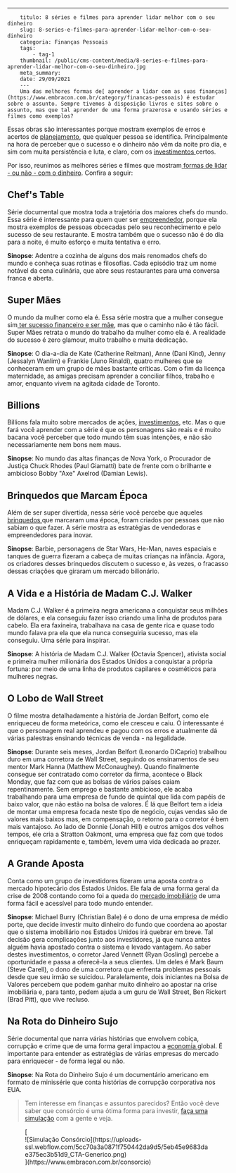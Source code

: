 ---
        titulo: 8 séries e filmes para aprender lidar melhor com o seu dinheiro
        slug: 8-series-e-filmes-para-aprender-lidar-melhor-com-o-seu-dinheiro
        categoria: Finanças Pessoais
        tags:
            - tag-1
        thumbnail: /public/cms-content/media/8-series-e-filmes-para-aprender-lidar-melhor-com-o-seu-dinheiro.jpg
        meta_summary: 
        date: 29/09/2021
        ---
        Uma das melhores formas de[ aprender a lidar com as suas finanças](https://www.embracon.com.br/category/financas-pessoais) é estudar sobre o assunto. Sempre tivemos à disposição livros e sites sobre o assunto, mas que tal aprender de uma forma prazerosa e usando séries e filmes como exemplos?

Essas obras são interessantes porque mostram exemplos de erros e acertos de [planejamento](https://www.embracon.com.br/blog/planejamento-financeiro-um-guia-para-as-financas-nao-sairem-de-controle), que qualquer pessoa se identifica. Principalmente na hora de perceber que o sucesso e o dinheiro não vêm da noite pro dia, e sim com muita persistência e luta, e claro, com os [investimentos ](https://www.embracon.com.br/blog/diversificar-investimentos-financeiros-e-possivel)certos.

Por isso, reunimos as melhores séries e filmes que mostram[ formas de lidar - ou não - com o dinheiro](https://www.embracon.com.br/blog/5-erros-que-voce-deve-evitar-para-conseguir-economizar-dinheiro). Confira a seguir:

Chef's Table
------------

Série documental que mostra toda a trajetória dos maiores chefs do mundo. Essa série é interessante para quem quer ser [empreendedor](https://www.embracon.com.br/blog/aprenda-em-poucos-passos-como-empreender-na-crise), porque ela mostra exemplos de pessoas obcecadas pelo seu reconhecimento e pelo sucesso de seu restaurante. E mostra também que o sucesso não é do dia para a noite, é muito esforço e muita tentativa e erro.

**Sinopse**: Adentre a cozinha de alguns dos mais renomados chefs do mundo e conheça suas rotinas e filosofias. Cada episódio traz um nome notável da cena culinária, que abre seus restaurantes para uma conversa franca e aberta.

Super Mães
----------

O mundo da mulher como ela é. Essa série mostra que a mulher consegue sim[ ter sucesso financeiro e ser mãe](https://www.embracon.com.br/blog/financas-da-familia-como-ensinar-os-filhos-a-economizar-dinheiro), mas que o caminho não é tão fácil. Super Mães retrata o mundo do trabalho da mulher como ela é. A realidade do sucesso é zero glamour, muito trabalho e muita dedicação.

**Sinopse**: O dia-a-dia de Kate (Catherine Reitman), Anne (Dani Kind), Jenny (Jessalyn Wanlim) e Frankie (Juno Rinaldi), quatro mulheres que se conheceram em um grupo de mães bastante críticas. Com o fim da licença maternidade, as amigas precisam aprender a conciliar filhos, trabalho e amor, enquanto vivem na agitada cidade de Toronto.

Billions
--------

Billions fala muito sobre mercados de ações, [investimentos](https://www.embracon.com.br/blog/investimentos-alto-risco-vale-a-pena), etc. Mas o que fará você aprender com a série é que os personagens são reais e é muito bacana você perceber que todo mundo têm suas intenções, e não são necessariamente nem bons nem maus.

**Sinopse**: No mundo das altas finanças de Nova York, o Procurador de Justiça Chuck Rhodes (Paul Giamatti) bate de frente com o brilhante e ambicioso Bobby "Axe" Axelrod (Damian Lewis).

Brinquedos que Marcam Época
---------------------------

Além de ser super divertida, nessa série você percebe que aqueles [brinquedos ](https://www.embracon.com.br/blog/seu-filho-recebe-mesada-descubra-o-valor-ideal-para-cada-idade)que marcaram uma época, foram criados por pessoas que não sabiam o que fazer. A série mostra as estratégias de vendedoras e empreendedores para inovar.

**Sinopse**: Barbie, personagens de Star Wars, He-Man, naves espaciais e tanques de guerra fizeram a cabeça de muitas crianças na infância. Agora, os criadores desses brinquedos discutem o sucesso e, às vezes, o fracasso dessas criações que giraram um mercado bilionário.

A Vida e a História de Madam C.J. Walker
----------------------------------------

Madam C.J. Walker é a primeira negra americana a conquistar seus milhões de dólares, e ela conseguiu fazer isso criando uma linha de produtos para cabelo. Ela era faxineira, trabalhava na casa de gente rica e quase todo mundo falava pra ela que ela nunca conseguiria sucesso, mas ela conseguiu. Uma série para inspirar.

**Sinopse**: A história de Madam C.J. Walker (Octavia Spencer), ativista social e primeira mulher milionária dos Estados Unidos a conquistar a própria fortuna: por meio de uma linha de produtos capilares e cosméticos para mulheres negras.

O Lobo de Wall Street 
----------------------

O filme mostra detalhadamente a história de Jordan Belfort, como ele enriqueceu de forma meteórica, como ele cresceu e caiu. O interessante é que o personagem real aprendeu e pagou com os erros e atualmente dá várias palestras ensinando técnicas de venda - na legalidade.

**Sinopse**: Durante seis meses, Jordan Belfort (Leonardo DiCaprio) trabalhou duro em uma corretora de Wall Street, seguindo os ensinamentos de seu mentor Mark Hanna (Matthew McConaughey). Quando finalmente consegue ser contratado como corretor da firma, acontece o Black Monday, que faz com que as bolsas de vários países caiam repentinamente. Sem emprego e bastante ambicioso, ele acaba trabalhando para uma empresa de fundo de quintal que lida com papéis de baixo valor, que não estão na bolsa de valores. É lá que Belfort tem a ideia de montar uma empresa focada neste tipo de negócio, cujas vendas são de valores mais baixos mas, em compensação, o retorno para o corretor é bem mais vantajoso. Ao lado de Donnie (Jonah Hill) e outros amigos dos velhos tempos, ele cria a Stratton Oakmont, uma empresa que faz com que todos enriqueçam rapidamente e, também, levem uma vida dedicada ao prazer.

A Grande Aposta
---------------

Conta como um grupo de investidores fizeram uma aposta contra o mercado hipotecário dos Estados Unidos. Ele fala de uma forma geral da crise de 2008 contando como foi a queda do [mercado imobiliário](https://www.embracon.com.br/imoveis/o-que-e-consorcio-imobiliario) de uma forma fácil e acessível para todo mundo entender.

**Sinopse**: Michael Burry (Christian Bale) é o dono de uma empresa de médio porte, que decide investir muito dinheiro do fundo que coordena ao apostar que o sistema imobiliário nos Estados Unidos irá quebrar em breve. Tal decisão gera complicações junto aos investidores, já que nunca antes alguém havia apostado contra o sistema e levado vantagem. Ao saber destes investimentos, o corretor Jared Vennett (Ryan Gosling) percebe a oportunidade e passa a oferecê-la a seus clientes. Um deles é Mark Baum (Steve Carell), o dono de uma corretora que enfrenta problemas pessoais desde que seu irmão se suicidou. Paralelamente, dois iniciantes na Bolsa de Valores percebem que podem ganhar muito dinheiro ao apostar na crise imobiliária e, para tanto, pedem ajuda a um guru de Wall Street, Ben Rickert (Brad Pitt), que vive recluso.

Na Rota do Dinheiro Sujo
------------------------

Série documental que narra várias histórias que envolvem cobiça, corrupção e crime que de uma forma geral impactou a [economia ](https://www.embracon.com.br/blog/economia-colaborativa-saiba-tudo-sobre-o-assunto)global. É importante para entender as estratégias de várias empresas do mercado para enriquecer - de forma legal ou não.

**Sinopse**: Na Rota do Dinheiro Sujo é um documentário americano em formato de minissérie que conta histórias de corrupção corporativa nos EUA.

> Tem interesse em finanças e assuntos parecidos? Então você deve saber que consórcio é uma ótima forma para investir, [faça uma simulação](https://www.embracon.com.br/consorcio) com a gente e veja.

<figure class="w-richtext-figure-type-image w-richtext-align-center">[<div>![Simulação Consórcio](https://uploads-ssl.webflow.com/5cc70a3a0871f750442da9d5/5eb45e9683dae375ec3b51d9_CTA-Generico.png)</div>](https://www.embracon.com.br/consorcio)</figure>
        